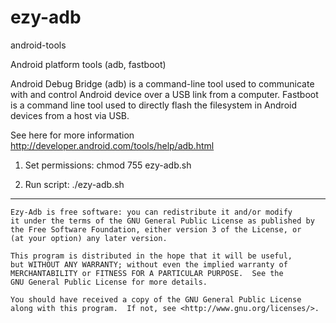 # ezy-adb



android-tools

Android platform tools (adb, fastboot)

Android Debug Bridge (adb) is a command-line tool used to communicate with and control Android device over a USB link from a computer. Fastboot is a command line tool used to directly flash the filesystem in Android devices from a host via USB.

See here for more information http://developer.android.com/tools/help/adb.html

1. Set permissions:
         chmod 755 ezy-adb.sh

2. Run script:
         ./ezy-adb.sh

***************************************************************************

    Ezy-Adb is free software: you can redistribute it and/or modify
    it under the terms of the GNU General Public License as published by
    the Free Software Foundation, either version 3 of the License, or
    (at your option) any later version.

    This program is distributed in the hope that it will be useful,
    but WITHOUT ANY WARRANTY; without even the implied warranty of
    MERCHANTABILITY or FITNESS FOR A PARTICULAR PURPOSE.  See the
    GNU General Public License for more details.

    You should have received a copy of the GNU General Public License
    along with this program.  If not, see <http://www.gnu.org/licenses/>.
